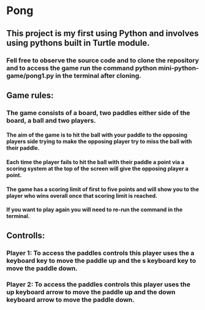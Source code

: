 # Pong 

## This project is my first using Python and involves using pythons built in Turtle module. 

### Fell free to observe the source code and to clone the repository and to access the game run the command python mini-python-game/pong1.py in the terminal after cloning.

## Game rules:

### The game consists of a board, two paddles either side of the board, a ball and two players.

#### The aim of the game is to hit the ball with your paddle to the opposing players side trying to make the opposing player try to miss the ball with their paddle.
#### Each time the player fails to hit the ball with their paddle a point via a scoring system at the top of the screen will give the opposing player a point. 
#### The game has a scoring limit of first to five points and will show you to the player who wins overall once that scoring limit is reached. 
#### If you want to play again you will need to re-run the command in the terminal. 

## Controlls: 

### Player 1: To access the paddles controls this player uses the a keyboard key to move the paddle up and the s keyboard key to move the paddle down.

### Player 2: To access the paddles controls this player uses the up keyboard arrow to move the paddle up and the down keyboard arrow to move the paddle down.



